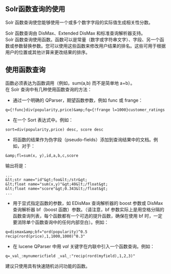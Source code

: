 ## Solr函数查询的使用 
<div class="content-intro view-box ">Solr 函数查询使您能够使用一个或多个数字字段的实际值生成相关性分数。  
  
Solr 函数查询由 DisMax、Extended DisMax 和标准查询解析器支持。  
Solr 函数查询使用函数。函数可以是常量（数字或字符串文字）、字段、另一个函数或参数替换参数。您可以使用这些函数来修改用户结果的排名。这些可用于根据用户的位置或其他计算来更改结果的排序。  
## 使用函数查询
函数必须表达为函数调用（例如，sum(a,b) 而不是简单地 a+b）。  
在 Solr 查询中有几种使用函数查询的方法：  
- 通过一个明确的 QParser，期望函数参数，例如 func 或 frange：
```
q={!func}div(popularity,price)&amp;fq={!frange l=1000}customer_ratings
```
- 在一个 Sort 表达式中。例如：
```
sort=div(popularity,price) desc, score desc
```
- 将函数的结果作为伪字段（pseudo-fields）添加到查询结果中的文档。例如，对于：
```
&amp;fl=sum(x, y),id,a,b,c,score
```
输出将是：  
```
...
&lt;str name="id"&gt;foo&lt;/str&gt;
&lt;float name="sum(x,y)"&gt;40&lt;/float&gt;
&lt;float name="score"&gt;0.343&lt;/float&gt;
...
```
- 用于显式指定函数的参数，如 EDisMax 查询解析器的 boost 参数或 DisMax 查询解析器 bf（boost 函数）参数。（请注意，bf 参数实际上是用空格分隔的函数查询列表，每个函数都有一个可选的提升函数，确保在使用 bf 时，一定要消除单个函数查询中的任何内部空白）。例如：
```
q=dismax&amp;bf="ord(popularity)^0.5 recip(rord(price),1,1000,1000)^0.3"
```
- 在 lucene QParser 中用 _val_ 关键字在内联中引入一个函数查询。例如：
```
q=_val_:mynumericfield _val_:"recip(rord(myfield),1,2,3)"
```
建议只使用具有快速随机访问功能的函数。  
